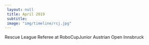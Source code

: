 ```yaml
--- 
 layout: null 
 title: April 2019 
 subtitle: 
 image: "img/timeline/rcj.jpg" 
---
```

Rescue League Referee at RoboCupJunior Austrian Open Innsbruck
